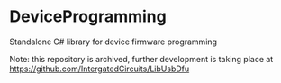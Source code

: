 # DeviceProgramming

Standalone C# library for device firmware programming

Note: this repository is archived, further development is taking place at
https://github.com/IntergatedCircuits/LibUsbDfu
